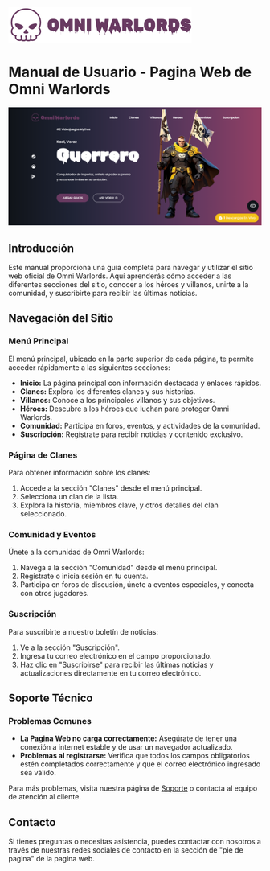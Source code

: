 ![Omni Warlords](/imgs/logo-presentacion.png)

# Manual de Usuario - Pagina Web de Omni Warlords

![Omni Warlords](/imgs/portada.png)

## Introducción

Este manual proporciona una guía completa para navegar y utilizar el sitio web oficial de Omni Warlords. Aquí aprenderás cómo acceder a las diferentes secciones del sitio, conocer a los héroes y villanos, unirte a la comunidad, y suscribirte para recibir las últimas noticias.

## Navegación del Sitio

### Menú Principal

El menú principal, ubicado en la parte superior de cada página, te permite acceder rápidamente a las siguientes secciones:

- **Inicio:** La página principal con información destacada y enlaces rápidos.
- **Clanes:** Explora los diferentes clanes y sus historias.
- **Villanos:** Conoce a los principales villanos y sus objetivos.
- **Héroes:** Descubre a los héroes que luchan para proteger Omni Warlords.
- **Comunidad:** Participa en foros, eventos, y actividades de la comunidad.
- **Suscripción:** Regístrate para recibir noticias y contenido exclusivo.

### Página de Clanes

Para obtener información sobre los clanes:

1. Accede a la sección "Clanes" desde el menú principal.
2. Selecciona un clan de la lista.
3. Explora la historia, miembros clave, y otros detalles del clan seleccionado.

### Comunidad y Eventos

Únete a la comunidad de Omni Warlords:

1. Navega a la sección "Comunidad" desde el menú principal.
2. Regístrate o inicia sesión en tu cuenta.
3. Participa en foros de discusión, únete a eventos especiales, y conecta con otros jugadores.

### Suscripción

Para suscribirte a nuestro boletín de noticias:

1. Ve a la sección "Suscripción".
2. Ingresa tu correo electrónico en el campo proporcionado.
3. Haz clic en "Suscribirse" para recibir las últimas noticias y actualizaciones directamente en tu correo electrónico.

## Soporte Técnico

### Problemas Comunes

- **La Pagina Web no carga correctamente:** Asegúrate de tener una conexión a internet estable y de usar un navegador actualizado.
- **Problemas al registrarse:** Verifica que todos los campos obligatorios estén completados correctamente y que el correo electrónico ingresado sea válido.

Para más problemas, visita nuestra página de [Soporte](#) o contacta al equipo de atención al cliente.

## Contacto

Si tienes preguntas o necesitas asistencia, puedes contactar con nosotros a través de nuestras redes sociales de contacto en la sección de "pie de pagina" de la pagina web.
